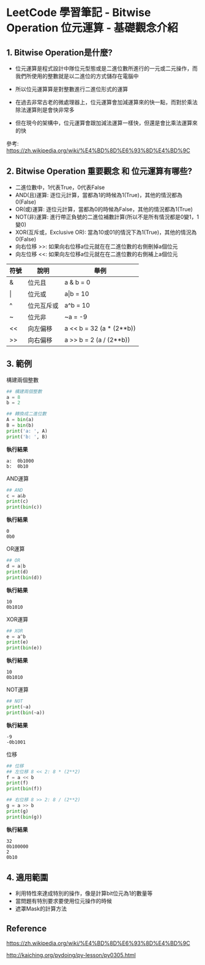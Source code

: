 # LeetCode 學習筆記 - Bitwise Operation 位元運算 - 基礎觀念介紹



## 1. Bitwise Operation是什麼?

+ 位元運算是程式設計中隊位元型態或是二進位數所進行的一元或二元操作，而我們所使用的整數就是以二進位的方式儲存在電腦中
+ 所以位元運算算是對整數進行二進位形式的運算

+ 在過去非常古老的微處理器上，位元運算會加減運算來的快一點，而對於乘法除法運算則是會快非常多
+ 但在現今的架構中，位元運算會跟加減法運算一樣快，但還是會比乘法運算來的快

參考: https://zh.wikipedia.org/wiki/%E4%BD%8D%E6%93%8D%E4%BD%9C



## 2. Bitwise Operation 重要觀念 和 位元運算有哪些?

+ 二進位數中，1代表True，0代表False
+ AND(且)運算: 逐位元計算，當都為1的時候為1(True)，其他的情況都為0(False)
+ OR(或)運算: 逐位元計算，當都為0的時候為False，其他的情況都為1(True)
+ NOT(非)運算: 進行帶正負號的二進位補數計算(所以不是所有情況都是0變1，1變0)
+ XOR(互斥或，Exclusive OR): 當為10或01的情況下為1(True)，其他的情況為0(False)
+ 向右位移 >>: 如果向右位移a位元就在在二進位數的右側刪掉a個位元
+ 向左位移 <<: 如果向左位移a位元就在在二進位數的右側補上a個位元







| 符號 | 說明       | 舉例                     |
| ---- | ---------- | ------------------------ |
| &    | 位元且     | a & b = 0                |
| \|   | 位元或     | a\|b = 10                |
| ^    | 位元互斥或 | a^b = 10                 |
| ~    | 位元非     | ~a = -9                  |
| <<   | 向左偏移   | a << b = 32 (a * (2**b)) |
| >>   | 向右偏移   | a >> b = 2 (a / (2**b))  |



## 3. 範例



構建兩個整數

```Python
## 構建兩個整數
a = 8
b = 2

## 轉換成二進位數
A = bin(a)
B = bin(b)
print('a: ', A)
print('b: ', B)
```

**執行結果**

```
a:  0b1000
b:  0b10
```



AND運算

```Python
## AND
c = a&b
print(c)
print(bin(c))
```

**執行結果**

```
0
0b0
```



OR運算

```Python
## OR
d = a|b
print(d)
print(bin(d))
```

**執行結果**

```
10
0b1010
```



XOR運算

```Python
## XOR
e = a^b
print(e)
print(bin(e))
```

**執行結果**

```
10
0b1010
```



NOT運算

```Python
## NOT
print(~a)
print(bin(~a))
```

**執行結果**

```
-9
-0b1001
```



位移

```Python
## 位移
## 左位移 8 << 2: 8 * (2**2)
f = a << b
print(f)
print(bin(f))

## 右位移 8 >> 2: 8 / (2**2)
g = a >> b
print(g)
print(bin(g))
```

**執行結果**

```
32
0b100000
2
0b10
```



## 4. 適用範圍

+ 利用特性來達成特別的操作，像是計算bit位元為1的數量等
+ 當問題有特別要求要使用位元操作的時候
+ 遮罩Mask的計算方法









## Reference

https://zh.wikipedia.org/wiki/%E4%BD%8D%E6%93%8D%E4%BD%9C

http://kaiching.org/pydoing/py-lesson/py0305.html



